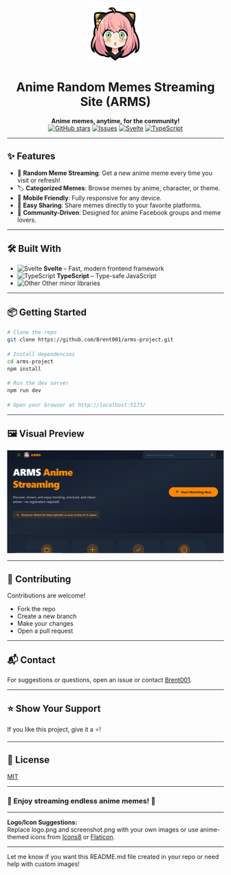 <p align="center">
  <img src="https://raw.githubusercontent.com/Brent001/arms-project/main/static/assets/logo.png" alt="ARMS Logo" width="120"/>
</p>

<h1 align="center">Anime Random Memes Streaming Site (ARMS)</h1>

<p align="center">
  <b>Anime memes, anytime, for the community!</b><br>
  <a href="https://github.com/Brent001/arms-project"><img src="https://img.shields.io/github/stars/Brent001/arms-project?style=social" alt="GitHub stars"></a>
  <a href="https://github.com/Brent001/arms-project/issues"><img src="https://img.shields.io/github/issues/Brent001/arms-project" alt="Issues"></a>
  <a href="#"><img src="https://img.shields.io/badge/Svelte-%23FF3E00.svg?style=flat&logo=svelte&logoColor=white" alt="Svelte"></a>
  <a href="#"><img src="https://img.shields.io/badge/TypeScript-%23007ACC.svg?style=flat&logo=typescript&logoColor=white" alt="TypeScript"></a>
</p>

---

## ✨ Features

- 🎲 **Random Meme Streaming**: Get a new anime meme every time you visit or refresh!
- 🏷️ **Categorized Memes**: Browse memes by anime, character, or theme.
- 📱 **Mobile Friendly**: Fully responsive for any device.
- 🔗 **Easy Sharing**: Share memes directly to your favorite platforms.
- 👥 **Community-Driven**: Designed for anime Facebook groups and meme lovers.

---

## 🛠️ Built With

- <img src="https://img.shields.io/badge/Svelte-%23FF3E00.svg?style=flat&logo=svelte&logoColor=white" alt="Svelte" height="20"/> **Svelte** – Fast, modern frontend framework
- <img src="https://img.shields.io/badge/TypeScript-%23007ACC.svg?style=flat&logo=typescript&logoColor=white" alt="TypeScript" height="20"/> **TypeScript** – Type-safe JavaScript
- <img src="https://img.shields.io/badge/Other-0.5%25-lightgrey" alt="Other" height="20"/> Other minor libraries

---

## 📦 Getting Started

```bash
# Clone the repo
git clone https://github.com/Brent001/arms-project.git

# Install dependencies
cd arms-project
npm install

# Run the dev server
npm run dev

# Open your browser at http://localhost:5173/
```

---

## 🖼️ Visual Preview

<p align="center">
  <img src="https://raw.githubusercontent.com/Brent001/arms-project/main/screenshot.png" alt="App Screenshot" width="600"/>
</p>

---

## 🤝 Contributing

Contributions are welcome!
- Fork the repo
- Create a new branch
- Make your changes
- Open a pull request

---

## 📬 Contact

For suggestions or questions, open an issue or contact [Brent001](https://github.com/Brent001).

---

## ⭐ Show Your Support

If you like this project, give it a ⭐️!

---

## 📄 License

[MIT](LICENSE)

---

### 🎉 Enjoy streaming endless anime memes! 🎉

---

**Logo/Icon Suggestions:**  
Replace logo.png and screenshot.png with your own images or use anime-themed icons from [Icons8](https://icons8.com/icons/set/anime) or [Flaticon](https://www.flaticon.com/search?word=anime).

---

Let me know if you want this README.md file created in your repo or need help with custom images!
